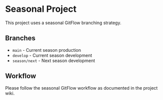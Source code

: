 # Seasonal Project

This project uses a seasonal GitFlow branching strategy.

## Branches
- `main` - Current season production
- `develop` - Current season development
- `season/next` - Next season development

## Workflow
Please follow the seasonal GitFlow workflow as documented in the project wiki.
